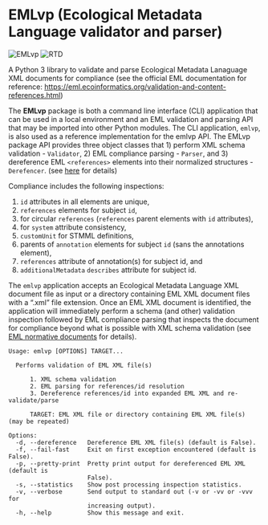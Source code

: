 # EMLvp (Ecological Metadata Language validator and parser)

![EMLvp](https://github.com/PASTAplus/EMLvp/actions/workflows/python-package-conda.yml/badge.svg) ![RTD](https://readthedocs.org/projects/emlvp/badge/?version=latest)

A Python 3 library to validate and parse Ecological Metadata Lanaguage XML documents for compliance (see the
official EML documentation for reference: https://eml.ecoinformatics.org/validation-and-content-references.html)

The **EMLvp** package is both a command line interface (CLI) application that can be used in a local environment and an
EML validation and parsing API that may be imported into other Python modules. The CLI application, `emlvp`, is also
used as a reference implementation for the emlvp API. The EMLvp package API provides three object classes that 1)
perform XML schema validation - `Validator`, 2) EML compliance parsing - `Parser`, and 3) dereference EML 
`<references>` elements into their normalized structures  - `Derefencer`. (see 
  [here](https://emlvp.readthedocs.io/en/latest/) for details)

Compliance includes the following inspections:
 1.  `id` attributes in all elements are unique,
 2.  `references` elements for subject `id`,
 3.  for circular `references` (`references` parent elements with `id` attributes),
 4.  for `system` attribute consistency,
 5.  `customUnit` for STMML definitions,
 6.  parents of `annotation` elements for subject `id` (sans the annotations element),
 7.  `references` attribute of annotation(s) for subject id, and
 8.  `additionalMetadata` `describes` attribute for subject id.

The `emlvp` application accepts an Ecological Metadata Language XML document file as input or a directory containing
EML XML document files with a “.xml” file extension. Once an EML XML document is identified, the application will
immediately perform a schema (and other) validation inspection followed by EML compliance parsing that inspects the
document for compliance beyond what is possible with XML schema validation (see
[EML normative documents](https://eml.ecoinformatics.org/validation-and-content-references.html) for details).

```
Usage: emlvp [OPTIONS] TARGET...

  Performs validation of EML XML file(s)

      1. XML schema validation
      2. EML parsing for references/id resolution
      3. Dereference references/id into expanded EML XML and re-validate/parse

      TARGET: EML XML file or directory containing EML XML file(s) (may be repeated)

Options:
  -d, --dereference   Dereference EML XML file(s) (default is False).
  -f, --fail-fast     Exit on first exception encountered (default is False).
  -p, --pretty-print  Pretty print output for dereferenced EML XML (default is
                      False).
  -s, --statistics    Show post processing inspection statistics.
  -v, --verbose       Send output to standard out (-v or -vv or -vvv for
                      increasing output).
  -h, --help          Show this message and exit.
```
